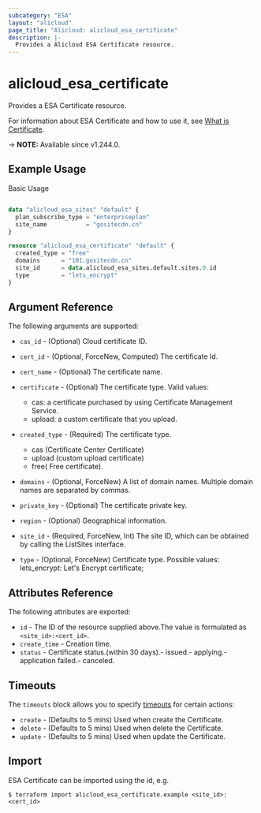 ```yaml
---
subcategory: "ESA"
layout: "alicloud"
page_title: "Alicloud: alicloud_esa_certificate"
description: |-
  Provides a Alicloud ESA Certificate resource.
---
```


# alicloud_esa_certificate

Provides a ESA Certificate resource.



For information about ESA Certificate and how to use it, see [What is Certificate](https://next.api.alibabacloud.com/document/ESA/2024-09-10/SetCertificate).

-> **NOTE:** Available since v1.244.0.

## Example Usage

Basic Usage

```terraform

data "alicloud_esa_sites" "default" {
  plan_subscribe_type = "enterpriseplan"
  site_name           = "gositecdn.cn"
}

resource "alicloud_esa_certificate" "default" {
  created_type = "free"
  domains      = "101.gositecdn.cn"
  site_id      = data.alicloud_esa_sites.default.sites.0.id
  type         = "lets_encrypt"
}
```

## Argument Reference

The following arguments are supported:
* `cas_id` - (Optional) Cloud certificate ID.
* `cert_id` - (Optional, ForceNew, Computed) The certificate Id.
* `cert_name` - (Optional) The certificate name.
* `certificate` - (Optional) The certificate type. Valid values:

  - cas: a certificate purchased by using Certificate Management Service.
  - upload: a custom certificate that you upload.
* `created_type` - (Required) The certificate type.
  - cas (Certificate Center Certificate)
  - upload (custom upload certificate)
  - free( Free certificate).
* `domains` - (Optional, ForceNew) A list of domain names. Multiple domain names are separated by commas.
* `private_key` - (Optional) The certificate private key.
* `region` - (Optional) Geographical information.
* `site_id` - (Required, ForceNew, Int) The site ID, which can be obtained by calling the ListSites interface.
* `type` - (Optional, ForceNew) Certificate type. Possible values: lets_encrypt: Let's Encrypt certificate; 

## Attributes Reference

The following attributes are exported:
* `id` - The ID of the resource supplied above.The value is formulated as `<site_id>:<cert_id>`.
* `create_time` - Creation time.
* `status` - Certificate status.(within 30 days).- issued.- applying.- application failed.- canceled.

## Timeouts

The `timeouts` block allows you to specify [timeouts](https://www.terraform.io/docs/configuration-0-11/resources.html#timeouts) for certain actions:
* `create` - (Defaults to 5 mins) Used when create the Certificate.
* `delete` - (Defaults to 5 mins) Used when delete the Certificate.
* `update` - (Defaults to 5 mins) Used when update the Certificate.

## Import

ESA Certificate can be imported using the id, e.g.

```shell
$ terraform import alicloud_esa_certificate.example <site_id>:<cert_id>
```
